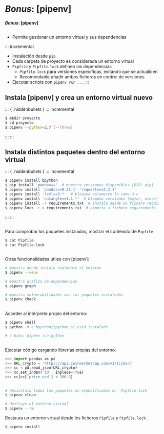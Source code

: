 
# _Bonus_: [pipenv]
#### _Bonus_: [pipenv]

##
- Permite gestionar un entorno virtual y sus dependencias

::: incremental
- Instalación desde `pip`
- Cada carpeta de proyecto es considerada un entorno virtual
- `Pipfile` y `Pipfile.lock` definen las dependencias
  + `Pipfile.lock` para versiones específicas, evitando que se actualicen
  + Recomendable añadir ambos ficheros en control de versiones
- Ejecutar scripts con `pipenv run ...`
:::

## Instala [pipenv] y crea un entorno virtual nuevo

::: { .hiddenbullets }
::: incremental
~~~bash
$ mkdir proyecto
$ cd proyecto
$ pipenv --python=3.7 [--three]
~~~
:::
:::

## Instala distintos paquetes dentro del entorno virtual

::: { .hiddenbullets }
::: incremental
~~~bash
$ pipenv install bpython
$ pip install 'pandas=='  # muestra versiones disponibles [OJO! pip]
$ pipenv install 'pandas==0.23.1' 'requests==2.2.1'
$ pipenv install 'lxml==3.*'  # bloquea solamente la rama 3.x
$ pipenv install 'untangle==1.1.*'  # bloquea versiones [major, minor]
$ pipenv install -r requirements.txt  # instala desde un fichero requirements
$ pipenv lock -r > requirements.txt  # exporta a fichero requirements
~~~
:::
:::

##
Para comprobar los paquetes instalados, mostrar el contenido de `Pipfile`

~~~bash
$ cat Pipfile
$ cat Pipfile.lock
~~~

##
Otras funcionalidades útiles con [pipenv]:

~~~bash
# muestra dónde instala realmente el entorno
$ pipenv --venv

# muestra gráfico de dependencias
$ pipenv graph

# muestra vulnerabilidades con los paquetes instalados
$ pipenv check
~~~

##
Acceder al intérprete propio del entorno:

~~~bash
$ pipenv shell
$ python  # o bpython/ipython si está instalado

# o bien: pipenv run python
~~~

##
Ejecutar código cargando librerías propias del entorno:

~~~python
>>> import pandas as pd
>>> URL_crypto = 'https://api.coinmarketcap.com/v1/ticker/'
>>> cc = pd.read_json(URL_crypto) 
>>> cc.set_index('id', inplace=True)
>>> cc[cc['price_usd'] < 300.0]
~~~

##

~~~bash
# desinstala todos los paquetes no especificados en `Pipfile.lock`
$ pipenv clean

# destruye el entorno virtual
$ pipenv --rm

~~~

Restaura un entorno virtual desde los ficheros `Pipfile` y `Pipfile.lock`:

~~~bash
$ pipenv install
~~~